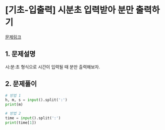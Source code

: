 # [기초-입출력] 시분초 입력받아 분만 출력하기

[문제링크](https://codeup.kr/problem.php?id=6023)



## 1. 문제설명

시:분:초 형식으로 시간이 입력될 때 분만 출력해보자.




## 2. 문제풀이

```python
# 방법 1
h, m, s = input().split(':')
print(m)

# 방법 2
time = input().split(':')
print(time[1])
```



